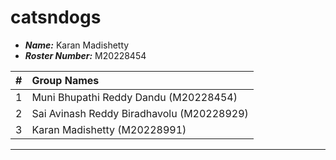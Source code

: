 catsndogs
==============================

- ***Name:*** Karan Madishetty
- ***Roster Number:*** M20228454

|   #   |Group Names |
|:----:|:------------------|
|    1 | Muni Bhupathi Reddy Dandu     (M20228454)                  |
|    2 |       Sai Avinash Reddy Biradhavolu (M20228929)            |
|    3 |        Karan Madishetty              (M20228991)           |

----
